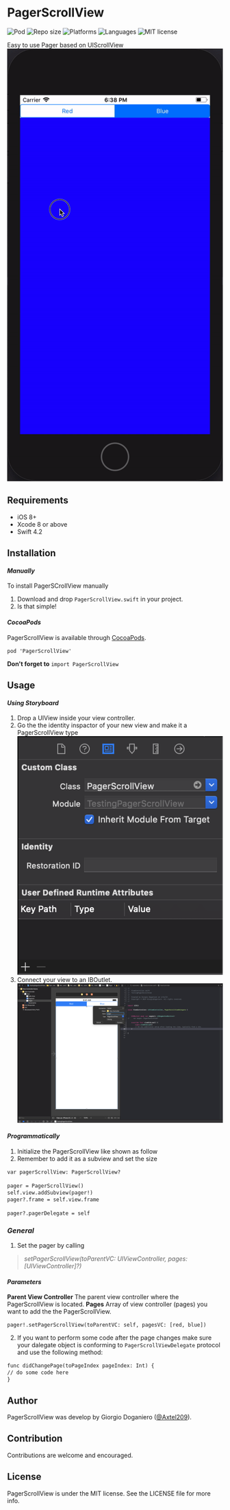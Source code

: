 # PagerScrollView

![Pod](https://img.shields.io/cocoapods/v/PagerScrollView.svg) ![Repo size](https://img.shields.io/github/repo-size/Axtel209/PagerScrollView.svg) ![Platforms](https://img.shields.io/badge/platforms-iOS-important.svg) ![Languages](https://img.shields.io/badge/languages-Swift-important.svg) ![MIT license](https://img.shields.io/cocoapods/l/PagerScrollView.svg)

Easy to use Pager based on UIScrollView
![PreviewGIF](https://github.com/Axtel209/PagerScrollView/blob/master/Resources/preview.gif)

## Requirements
- iOS 8+
- Xcode 8 or above
- Swift 4.2

## Installation
#### *Manually*
To install PagerSCrollView manually
1. Download and drop `PagerScrollView.swift` in your project.
2. Is that simple!

#### *CocoaPods*
PagerScrollView is available through [CocoaPods](https://cocoapods.org).
```
pod 'PagerScrollView'
```
**Don't forget to** `import PagerScrollView`

## Usage
#### *Using Storyboard*
1. Drop a UIView inside your view controller.
2. Go the the identity inspactor of your new view and make it a PagerScrollView type
![storyboard 1](https://github.com/Axtel209/PagerScrollView/blob/master/Resources/storyboard_1.png)
3. Connect your view to an IBOutlet.
![storyboard 2](https://github.com/Axtel209/PagerScrollView/blob/master/Resources/storyboard_2.png)

#### *Programmatically*
1. Initialize the PagerScrollView like shown as follow
2. Remember to add it as a subview and set the size
```
var pagerScrollView: PagerScrollView?

pager = PagerScrollView()
self.view.addSubview(pager!)
pager?.frame = self.view.frame

pager?.pagerDelegate = self
```

### *General*
1. Set the pager by calling
> _setPagerScrollView(toParentVC: UIViewController, pages:[UIViewController]?)_
#### *Parameters*
**Parent View Controller**
    The parent view controller where the PagerScrollView is located.
**Pages**
    Array of view controller (pages) you want to add the the PagerScrollView.
```
pager!.setPagerScrollView(toParentVC: self, pagesVC: [red, blue])
```

2. If you want to perform some code after the page changes make sure your dalegate object is conforming to `PagerScrollViewDelegate` protocol and use the following method:
```
func didChangePage(toPageIndex pageIndex: Int) {
// do some code here
}
```

## Author
PagerScrollView was develop by Giorgio Doganiero ([@Axtel209](https://github.com/Axtel209)).

## Contribution
Contributions are welcome and encouraged.  

## License
PagerScrollView is under the MIT license. See the LICENSE file for more info.

